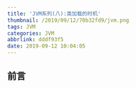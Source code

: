 ```yaml
---
title: 'JVM系列(八):类加载的时机'
thumbnail: /2019/09/12/70b32fd9/jvm.png
tags: JVM
categories: JVM
abbrlink: dddf93f5
date: 2019-09-12 10:04:05
---
```


## 前言



<!--More-->

